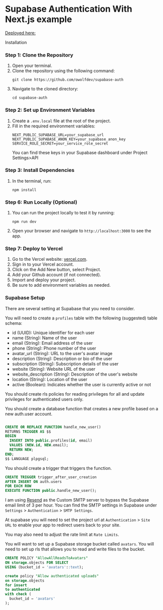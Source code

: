 # Supabase Authentication With Next.js example

[Deployed here:](https://supabase-auth-red.vercel.app/)

Installation

### Step 1: Clone the Repository

1. Open your terminal.
2. Clone the repository using the following command:
   ```
   git clone https://github.com/owolfdev/supabase-auth
   ```
3. Navigate to the cloned directory:
   ```
   cd supabase-auth
   ```

### Step 2: Set up Environment Variables

1. Create a `.env.local` file at the root of the project.
2. Fill in the required environment variables:
   ```
   NEXT_PUBLIC_SUPABASE_URL=your_supabase_url
   NEXT_PUBLIC_SUPABASE_ANON_KEY=your_supabase_anon_key
   SERVICE_ROLE_SECRET=your_service_role_secret
   ```
   You can find these keys in your Supabase dashboard under Project Settings>API

### Step 3: Install Dependencies

1. In the terminal, run:
   ```
   npm install
   ```

### Step 6: Run Locally (Optional)

1. You can run the project locally to test it by running:
   ```
   npm run dev
   ```
2. Open your browser and navigate to `http://localhost:3000` to see the app.

### Step 7: Deploy to Vercel

1. Go to the Vercel website: [vercel.com](https://vercel.com).
2. Sign in to your Vercel account.
3. Click on the Add New button, select Project.
4. Add your Github account (if not connected).
5. Import and deploy your project.
6. Be sure to add environment variables as needed.

### Supabase Setup

There are several setting at Supabase that you need to consider.

You will need to create a `profiles` table with the following (suggested) table schema:

- id (UUID): Unique identifier for each user
- name (String): Name of the user
- email (String): Email address of the user
- phone (String): Phone number of the user
- avatar_url (String): URL to the user's avatar image
- description (String): Description or bio of the user
- subscription (String): Subscription details of the user
- website (String): Website URL of the user
- website_description (String): Description of the user's website
- location (String): Location of the user
- active (Boolean): Indicates whether the user is currently active or not

You should create rls policies for reading privileges for all and update privileges for authenticated users only.

You should create a database function that creates a new profile based on a new auth.user account.

```sql

CREATE OR REPLACE FUNCTION handle_new_user()
RETURNS TRIGGER AS $$
BEGIN
  INSERT INTO public.profiles(id, email)
  VALUES (NEW.id, NEW.email);
  RETURN NEW;
END;
$$ LANGUAGE plpgsql;

```

You should create a trigger that triggers the function.

```sql
CREATE TRIGGER trigger_after_user_creation
AFTER INSERT ON auth.users
FOR EACH ROW
EXECUTE FUNCTION public.handle_new_user();
```

I am using [Resend](https://resend.com/) as the Custom SMTP server to bypass the Supabase email limit of 3 per hour. You can find the SMTP settings in Supabase under `Settings` > `Authentication` > `SMTP Settings`.

At supabase you will need to set the project url at `Authentication` > `Site URL` to enable your app to redirect users back to your site.

You may also need to adjust the rate limit at `Rate Limits`.

You will want to set up a Supabase storage bucket called `avatars`. You will need to set up rls that allows you to read and write files to the bucket.

```sql
CREATE POLICY "AllowAllReadsToAvatars"
ON storage.objects FOR SELECT
USING (bucket_id = 'avatars'::text);

create policy "Allow authenticated uploads"
on storage.objects
for insert
to authenticated
with check (
  bucket_id = 'avatars'
);
```
